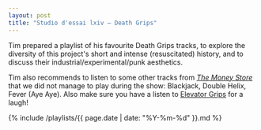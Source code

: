 ```yaml
---
layout: post
title: "Studio d'essai lxiv – Death Grips"
---
```


Tim prepared a playlist of his favourite Death Grips tracks, to explore the diversity of this project's short and intense (resuscitated) history, and to discuss their industrial/experimental/punk aesthetics.

Tim also recommends to listen to some other tracks from _[The Money Store](http://musicbrainz.org/release-group/aa0b4e86-358e-4c92-aecd-94f5f59233f7)_ that we did not manage to play during the show: Blackjack, Double Helix, Fever (Aye Aye). Also make sure you have a listen to [Elevator Grips](https://elevatorgrips.bandcamp.com/releases) for a laugh!

{% include /playlists/{{ page.date | date: "%Y-%m-%d" }}.md %}